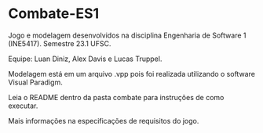 # Combate-ES1
Jogo e modelagem desenvolvidos na disciplina Engenharia de Software 1 (INE5417). Semestre 23.1 UFSC.

Equipe: Luan Diniz, Alex Davis e Lucas Truppel.



Modelagem está em um arquivo .vpp pois foi realizada utilizando o software Visual Paradigm.

Leia o README dentro da pasta combate para instruções de como executar.

Mais informações na especificações de requisitos do jogo.
